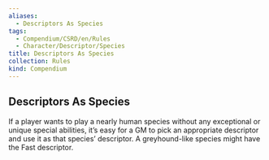 ```yaml
---
aliases:
  - Descriptors As Species
tags:
  - Compendium/CSRD/en/Rules
  - Character/Descriptor/Species
title: Descriptors As Species
collection: Rules
kind: Compendium
---
```

## Descriptors As Species
If a player wants to play a nearly human species without any exceptional or unique special abilities, it’s easy for a GM to pick an appropriate descriptor and use it as that species’ descriptor. A greyhound-like species might have the Fast descriptor.
